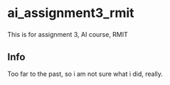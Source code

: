 # ai_assignment3_rmit

###
This is for assignment 3, AI course, RMIT

## Info
Too far to the past, so i am not sure what i did, really.
